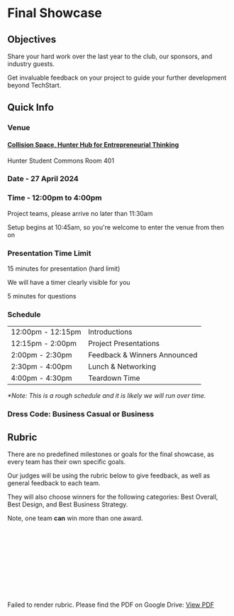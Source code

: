 # Final Showcase

## Objectives

Share your hard work over the last year to the club, our sponsors, and industry guests.

Get invaluable feedback on your project to guide your further development beyond TechStart.

## Quick Info

### Venue

#### [Collision Space, Hunter Hub for Entrepreneurial Thinking](https://www.ucalgary.ca/hunter-hub/collision-space)

Hunter Student Commons Room 401

### Date - 27 April 2024

### Time - 12:00pm to 4:00pm

Project teams, please arrive no later than 11:30am

Setup begins at 10:45am, so you're welcome to enter the venue from then on

### Presentation Time Limit

15 minutes for presentation (hard limit)

We will have a timer clearly visible for you

5 minutes for questions

### Schedule

|                   |                              |
| ----------------- | ---------------------------- |
| 12:00pm - 12:15pm | Introductions                |
| 12:15pm - 2:00pm  | Project Presentations        |
| 2:00pm - 2:30pm   | Feedback & Winners Announced |
| 2:30pm - 4:00pm   | Lunch & Networking           |
| 4:00pm - 4:30pm   | Teardown Time                |

*\*Note: This is a rough schedule and it is likely we will run over time.*

### Dress Code: Business Casual or Business

## Rubric

There are no predefined milestones or goals for the final showcase, as every team has their own specific goals.

Our judges will be using the rubric below to give feedback, as well as general feedback to each team.

They will also choose winners for the following categories: Best Overall, Best Design, and Best Business Strategy.

Note, one team **can** win more than one award.

<object data="./rubric.pdf" type="application/pdf" width="100%" height="700px">
    <embed src="./rubric.pdf">
        <p>Failed to render rubric. Please find the PDF on Google Drive: <a href="https://drive.google.com/file/d/1uOApqhFG3j0oEj8EBkpVseIc79FBJHav/view?usp=sharing">View PDF</a></p>
    </embed>
</object>
